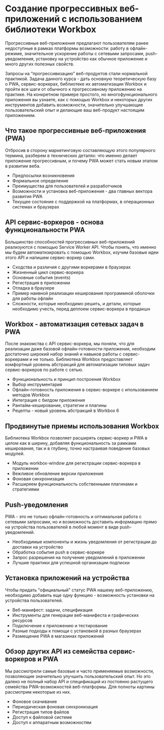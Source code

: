 # Создание прогрессивных веб-приложений с использованием библиотеки Workbox

Прогрессивные веб-приложения предлагают пользователям ранее недоступные в рамках платформы возможности: работу в офлайн-режиме, значительное ускорение работы с сетевыми запросами, push-уведомления, установку на устройство как обычное приложение и много других полезных свойств.

Запросы на “прогрессивизацию” веб-продуктов стали нормальной практикой. Задача данного курса - дать основную теоретическую базу о PWA, сервис-воркерах, библиотеке их автоматизации Workbox и пройти все шаги от обычного к прогрессивному приложению на практике. На конкретном примере простого, но многофункционального приложения вы узнаете, как  с помощью Workbox и некоторых других инструментов добавить возможности, значительно улучшающие пользовательский опыт и делающие ваш веб-продукт настоящим приложением.

## Что такое прогрессивные веб-приложения (PWA)

Отбросив в сторону маркетинговую составляющую этого популярного термина, разберем в технических деталях: что именно делает приложение прогрессивным, и почему PWA может стать новым этапом в развитии веба.

* Предпосылки возникновения
* Формальное определение
* Преимущества для пользователей и разработчиков
* Возможности и установка веб-приложения - два главных вектора развития PWA
* Текущее состояние с поддержкой на платформах, в операционных системах и браузерах

## API сервис-воркеров - основа функциональности PWA

Большинство способностей прогрессивных веб-приложений реализуются с помощью Service Worker API. Чтобы понять, что именно мы будем автоматизировать с помощью Workbox, изучим базовые идеи этого API и напишем сервис-воркер сами.

* Сходства и различия с другими воркерами в браузерах
* Жизненный цикл сервис-воркера
* Основные события (events)
* Регистрация в приложении
* Отладка в браузере
* Пример наивной реализации кеширования программной оболочки для работы офлайн
* Сложности, которые необходимо решить, и детали, которые необходимо учесть, перед деплоем сервис-воркера в продакшн

## Workbox - автоматизация сетевых задач в PWA

После знакомства с API сервис-воркера, мы поняли, что для реализации даже базовой офлайн-готовности приложения, необходим достаточно широкий набор знаний и навыков работы с сервис-воркерами и не только. Библиотека Workbox предоставляет комфортный уровень абстракций для автоматизации типовых задач сервис-воркеров по работе с сетью.

* Функциональность и принцип построения Workbox
* Выбор инструментария
* Офлайн-готовность приложения в сервис-воркере с ипользованием методов Workbox
* Интеграция с билдом приложения
* Рантайм-кеширование, стратегии и плагины
* Рецепты - новый уровень абстракций в Workbox 6

## Продвинутые приемы использования Workbox

Библиотека Workbox позволяет расширять сервис-воркер и PWA в целом как в ширину, добавляя функциональность за рамками кеширования, так и в глубину, точно настраивая поведение базовых модулей.

* Модуль workbox-window для регистрации сервис-воркера в приложении
* Вежливое обновление версии приложения
* Фоновая синхронизация
* Расширяем функциональность собственными плагинами и стратегиями

## Push-уведомления

PWA - это не только офлайн-готовность и оптимальная работа с сетевыми запросами, но и возможность доставить информацию прямо на устройства пользователей в любой момент в виде push-уведомлений.

* Необходимые компоненты и жизнь уведомления от регистрации до доставки на устройство
* Обработка события push в сервис-воркере
* Запрос разрешения на получение уведомлений в приложении
* Лучшие практики для успешной организации подписки

## Установка приложений на устройства

Чтобы придать "официальный" статус PWA нашему веб-приложению, необходимо добавить еще одну функцию - возможность установки на устройства пользователей.

* Веб-манифест: задачи, спецификация
* Инструменты для генерации веб-манифеста и графических ресурсов
* Подключение к приложению и тестирование
* Разные подходы к помощи с установкой в разных браузерах
* Размещение PWA в магазинах приложений

## Обзор других API из семейства сервис-воркеров и PWA

Мы рассмотрели самые базовые и часто применяемые возможности, позволяющие значительно улучшить пользовательский опыт. Но это далеко не полный набор API и спецификаций из постоянно растущего семейства PWA-возможностей веб-платформы. Для полноты картины рассмотрим некоторые из них.

* Фоновое скачивание
* Периодическая фоновая синхронизация
* Регистрация типов файлов
* Доступ к файловой системе
* Доступ к аппаратным возможностям
